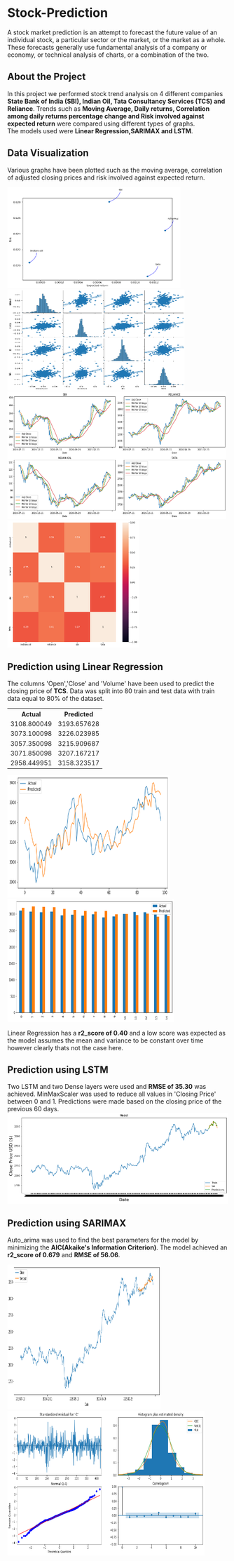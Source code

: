 # Stock-Prediction
A stock market prediction is an attempt to forecast the future value of an individual stock, a particular sector or the market, or the market as a whole. These forecasts generally use fundamental analysis of a company or economy, or technical analysis of charts, or a combination of the two.

## About the Project
In this project we performed stock trend analysis on 4 different companies <b>State Bank of India (SBI), Indian Oil, Tata Consultancy Services (TCS) and Reliance</b>.
Trends such as <b>Moving Average, Daily returns, Correlation among daily returns percentage change and Risk involved against expected return</b> were compared using different types of graphs.</br>
The models used were <b>Linear Regression,SARIMAX and LSTM</b>.

## Data Visualization
Various graphs have been plotted such as the moving average, correlation of adjusted closing prices and risk involved against expected return.
 
  <img src="images/plot_5.png"  width="395" height="230">   <img src="images/plot_4.png"  width="405" height="230">
  <img src="images/plot_1.png" width="500" height="290">  <img src="images/plot_2.png"  width="300" height="290">
  
  ## Prediction using Linear Regression
  The columns 'Open','Close' and 'Volume' have been used to predict the closing price of <b>TCS</b>. Data was split into 80 train and test data with train data equal to 80% of the dataset.
  <body>
    <table align="center">
        <tr>
            <th>Actual </th>
            <th>Predicted</th>
        </tr>
        <tr>
            <td>3108.800049
            </td>
            <td>3193.657628</td>
        </tr>
        <tr>
            <td>3073.100098</td>
            <td>3226.023985</td>
        </tr>
        <tr>
            <td>3057.350098</td>
            <td>3215.909687</td>
        </tr>
        <tr>
            <td>3071.850098</td>
            <td>3207.167217</td>
        </tr>
      <tr>
            <td>2958.449951</td>
            <td>3158.323517</td>
        </tr>
    </table>
</body>

<img src="images/plot_6.png"  width="370" height="280">   <img src="images/plot_7.png"  width="380" height="280">

Linear Regression has a <b>r2_score of 0.40</b> and a low score was expected as the model assumes the mean and variance to be constant over time however clearly thats not the case here.

 ## Prediction using LSTM
 Two LSTM and two Dense layers were used and <b>RMSE of 35.30</b> was achieved. MinMaxScaler was used to reduce all values in 'Closing Price' between 0 and 1. Predictions were made based on the closing price of the previous 60 days.
 <img src="images/plot_8.png" >
 
  ## Prediction using SARIMAX
  Auto_arima was used to find the best parameters for the model by minimizing the <b>AIC(Akaike's Information Criterion)</b>. The model achieved an <b>r2_score of 0.679</b>
  and <b>RMSE of 56.06</b>.
  
   <img src="images/plot_9.png" width="350" height="330">  <img src="images/plot_10.png" width="450" height="330">
  
 
